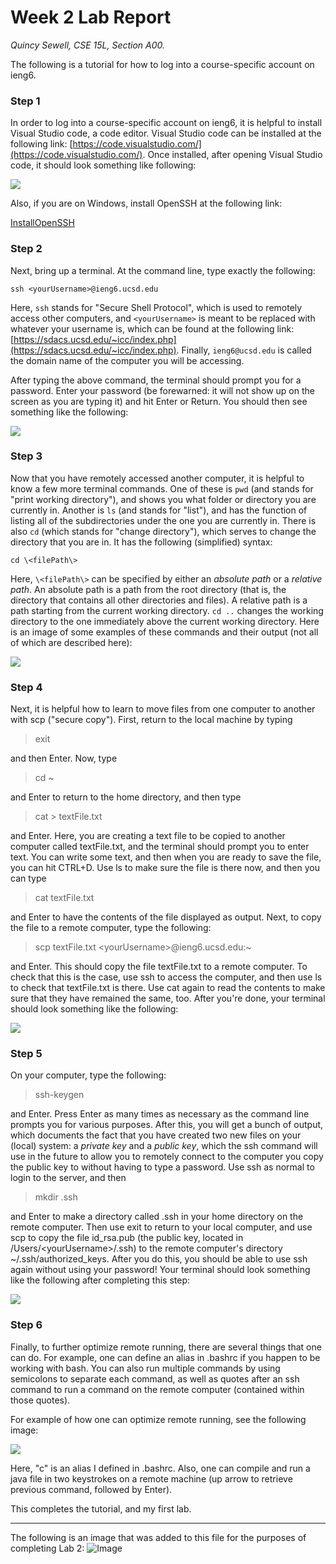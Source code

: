 # Week 2 Lab Report
*Quincy Sewell, CSE 15L, Section A00.*

The following is a tutorial for how to log into a course-specific account on ieng6.

### Step 1
In order to log into a course-specific account on ieng6, it is helpful to install Visual Studio code, a code editor. Visual Studio code can be installed at the following link: [https://code.visualstudio.com/](https://code.visualstudio.com/). Once installed, after opening Visual Studio code, it should look something like following:

![](lab-report-1-VSCode.jpg)

Also, if you are on Windows, install OpenSSH at the following link:

[InstallOpenSSH](https://docs.microsoft.com/en-us/windows-server/administration/openssh/openssh_install_firstuse)

### Step 2
Next, bring up a terminal. At the command line, type exactly the following:
```
ssh <yourUsername>@ieng6.ucsd.edu
```
Here, `ssh` stands for "Secure Shell Protocol", which is used to remotely access other computers, and `<yourUsername>` is meant to be replaced with whatever your username is, which can be found at the following link: [https://sdacs.ucsd.edu/~icc/index.php](https://sdacs.ucsd.edu/~icc/index.php). Finally, `ieng6@ucsd.edu` is called the domain name of the computer you will be accessing.

After typing the above command, the terminal should prompt you for a password. Enter your password (be forewarned: it will not show up on the screen as you are typing it) and hit Enter or Return. You should then see something like the following:

![](lab-report-1-ssh.jpg)

### Step 3
Now that you have remotely accessed another computer, it is helpful to know a few more terminal commands. One of these is `pwd` (and stands for "print working directory"), and shows you what folder or directory you are currently in. Another is `ls` (and stands for "list"), and has the function of listing all of the subdirectories under the one you are currently in. There is also `cd` (which stands for "change directory"), which serves to change the directory that you are in. It has the following (simplified) syntax:
```
cd \<filePath\>
```
Here, `\<filePath\>` can be specified by either an *absolute path* or a *relative path*. An absolute path is a path from the root directory (that is, the directory that contains all other directories and files). A relative path is a path starting from the current working directory. `cd ..` changes the working directory to the one immediately above the current working directory. Here is an image of some examples of these commands and their output (not all of which are described here):

![](lab-report-1-commands.jpg)

### Step 4
Next, it is helpful how to learn to move files from one computer to another with scp ("secure copy"). First, return to the local machine by typing
>exit

and then Enter. Now, type
>cd ~

and Enter to return to the home directory, and then type
>cat \> textFile.txt

and Enter. Here, you are creating a text file to be copied to another computer called textFile.txt, and the terminal should prompt you to enter text. You can write some text, and then when you are ready to save the file, you can hit CTRL+D. Use ls to make sure the file is there now, and then you can type
>cat textFile.txt

and Enter to have the contents of the file displayed as output. Next, to copy the file to a remote computer, type the following:
>scp textFile.txt \<yourUsername\>@ieng6.ucsd.edu:~

and Enter. This should copy the file textFile.txt to a remote computer. To check that this is the case, use ssh to access the computer, and then use ls to check that textFile.txt is there. Use cat again to read the contents to make sure that they have remained the same, too. After you're done, your terminal should look something like the following:

![](lab-report-1-scp.jpg)

### Step 5
On your computer, type the following:
>ssh-keygen

and Enter. Press Enter as many times as necessary as the command line prompts you for various purposes. After this, you will get a bunch of output, which documents the fact that you have created two new files on your (local) system: a *private key* and a *public key*, which the ssh command will use in the future to allow you to remotely connect to the computer you copy the public key to without having to type a password. Use ssh as normal to login to the server, and then
>mkdir .ssh

and Enter to make a directory called .ssh in your home directory on the remote computer. Then use exit to return to your local computer, and use scp to copy the file id_rsa.pub (the public key, located in /Users/\<yourUsername\>/.ssh) to the remote computer's directory ~/.ssh/authorized_keys. After you do this, you should be able to use ssh again without using your password! Your terminal should look something like the following after completing this step:

![](lab-report-1-sshkeys.jpg)

### Step 6
Finally, to further optimize remote running, there are several things that one can do. For example, one can define an alias in .bashrc if you happen to be working with bash. You can also run multiple commands by using semicolons to separate each command, as well as quotes after an ssh command to run a command on the remote computer (contained within those quotes).

For example of how one can optimize remote running, see the following image:

![](lab-report-1-optimization.jpg)

Here, "c" is an alias I defined in .bashrc. Also, one can compile and run a java file in two keystrokes on a remote machine (up arrow to retrieve previous command, followed by Enter).

This completes the tutorial, and my first lab.






---
The following is an image that was added to this file for the purposes of completing Lab 2:
![Image](Lab2Image.jpg)
